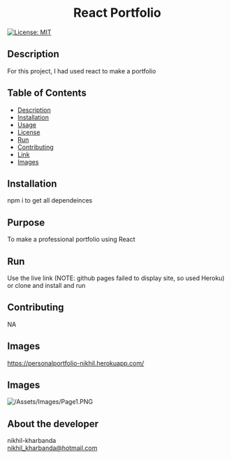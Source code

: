 
<h1 align="center">React Portfolio </h1>

  [![License: MIT](https://img.shields.io/badge/License-MIT-yellow.svg)](https://opensource.org/licenses/MIT) <br />

## Description
  For this project, I had used react to make a portfolio

## Table of Contents
  - [Description](#description)
  - [Installation](#installation)
  - [Usage](#usage)
  - [License](#license)
  - [Run](#run)
  - [Contributing](#contributing)
  - [Link](#Link)
  - [Images](#images)  

## Installation
  npm i to get all dependeinces

## Purpose
  To make a professional portfolio using React

## Run
  Use the live link (NOTE: github pages failed to display site, so used Heroku) or clone and install and run

## Contributing
  NA

## Images
  https://personalportfolio-nikhil.herokuapp.com/

## Images
  ![/Assets/Images/Page1.PNG](LandingPage)


## About the developer 
  nikhil-kharbanda <br >
  nikhil_kharbanda@hotmail.com

  
